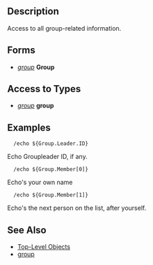 ## Description

Access to all group-related information.

## Forms

-   *[group](../data-types/datatype-group.md)* **Group**

## Access to Types

-   *[group](../data-types/datatype-group.md)* **group**

## Examples

`  /echo ${Group.Leader.ID}`

Echo Groupleader ID, if any.

`  /echo ${Group.Member[0]}`

Echo's your own name

`  /echo ${Group.Member[1]}`

Echo's the next person on the list, after yourself.

## See Also

-   [Top-Level Objects](top-level-objects.md)
-   [group](../data-types/datatype-group.md)


